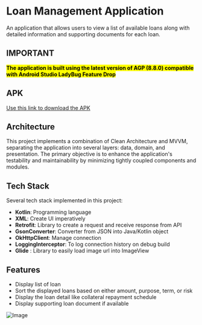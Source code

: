 # Loan Management Application
An application that allows users to view a list of available loans along with detailed information and supporting documents for each loan.

## IMPORTANT
<mark>**The application is built using the latest version of AGP (8.8.0) compatible with Android Studio LadyBug Feature Drop**</mark>

## APK
[Use this link to download the APK ](https://drive.google.com/drive/folders/1gGPlYGxkbUJT5Oqj-buUblCru7Hv7vQb)

## Architecture
This project implements a combination of Clean Architecture and MVVM, separating the application into several layers: data, domain, and presentation. The primary objective is to enhance the application's testability and maintainability by minimizing tightly coupled components and modules.

## Tech Stack
Several tech stack implemented in this project:
- **Kotlin**: Programming language
- **XML**: Create UI imperatively
- **Retrofit**: Library to create a request and receive response from API
- **GsonConverter**: Converter from JSON into Java/Kotlin object
- **OkHttpClient**: Manage connection
- **LoggingInterceptor**: To log connection history on debug build
- **Glide** : Library to easily load image url into ImageView

## Features
- Display list of loan
- Sort the displayed loans based on either amount, purpose, term, or risk
- Display the loan detail like collateral repayment schedule
- Display supporting loan document if available
  
![Image](https://github.com/user-attachments/assets/4ed3b86b-1b15-4cc0-af95-044801512021)
